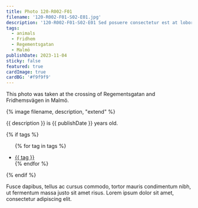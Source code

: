 ```yaml
---
title: Photo 120-R002-F01
filename: '120-R002-F01-S02-E01.jpg'
description: '120-R002-F01-S02-E01 Sed posuere consectetur est at lobortis. Nullam id dolor id nibh ultricies vehicula ut id elit. Aenean lacinia bibendum nulla sed consectetur. Nullam quis risus eget urna mollis ornare vel eu leo. Donec ullamcorper nulla non metus auctor fringilla.'
tags:
  - animals
  - Fridhem
  - Regementsgatan
  - Malmö
publishDate: 2023-11-04
sticky: false
featured: true
cardImage: true
cardBG: '#f9f9f9'
---
```


<p class="lead">This photo was taken at the crossing of Regementsgatan and Fridhemsvägen in Malmö.</p>

{% image filename, description, "extend" %}

{{ description }} is {{ publishDate }} years old.

{% if tags %}<ul>
{% for tag in tags %}

  <li class="post__tags p-category"><a href="/tags/{{ tag | slugify }}/">{{ tag }}</a></li>
  {% endfor %}</ul>
{% endif %}

Fusce dapibus, tellus ac cursus commodo, tortor mauris condimentum nibh, ut fermentum massa justo sit amet risus. Lorem ipsum dolor sit amet, consectetur adipiscing elit.

